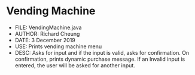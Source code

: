 # Vending Machine
 * FILE:    VendingMachine.java
 * AUTHOR:  Richard Cheung
 * DATE:    3 December 2019
 * USE:     Prints vending machine menu
 * DESC:    Asks for input and if the input is valid, asks for confirmation.
            On confirmation, prints dynamic purchase message. If an Invalid
            input is entered, the user will be asked for another input.
